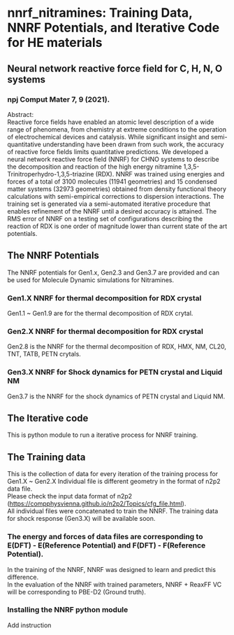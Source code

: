 # nnrf_nitramines: Training Data, NNRF Potentials, and Iterative Code for HE materials

## Neural network reactive force field for C, H, N, O systems  
 
### npj Comput Mater 7, 9 (2021).   
 Abstract:   
 Reactive force fields have enabled an atomic level description of a wide range of phenomena, from chemistry at extreme conditions to the operation of electrochemical devices and catalysis. While significant insight and semi-quantitative understanding have been drawn from such work, the accuracy of reactive force fields limits quantitative predictions. We developed a neural network reactive force field (NNRF) for CHNO systems to describe the decomposition and reaction of the high energy nitramine 1,3,5-Trinitroperhydro-1,3,5-triazine (RDX). NNRF was trained using energies and forces of a total of 3100 molecules (11941 geometries) and 15 condensed matter systems (32973 geometries) obtained from density functional theory calculations with semi-empirical corrections to dispersion interactions. The training set is generated via a semi-automated iterative procedure that enables refinement of the NNRF until a desired accuracy is attained. The RMS error of NNRF on a testing set of configurations describing the reaction of RDX is one order of magnitude lower than current state of the art potentials.    


## The NNRF Potentials
 The NNRF potentials for Gen1.x, Gen2.3 and Gen3.7 are provided and can be used for Molecule Dynamic simulations for Nitramines.    

### Gen1.X NNRF for thermal decomposition for RDX crystal
 Gen1.1 ~ Gen1.9 are for the thermal decomposition of RDX crytal. 

### Gen2.X NNRF for thermal decomposition for RDX crystal
 Gen2.8 is the NNRF for the thermal decomposition of RDX, HMX, NM, CL20, TNT, TATB, PETN crytals.  

### Gen3.X NNRF for Shock dynamics for PETN crystal and Liquid NM
 Gen3.7 is the NNRF for the shock dynamics of PETN crystal and Liquid NM.

## The Iterative code

 This is python module to run a iterative process for NNRF training.      

## The Training data

 This is the collection of data for every iteration of the training process for Gen1.X ~ Gen2.X
 Individual file is different geometry in the format of n2p2 data file.   
 Please check the input data format of n2p2 (https://compphysvienna.github.io/n2p2/Topics/cfg_file.html).   
 All individual files were concatenated to train the NNRF.
 The training data for shock response (Gen3.X) will be available soon.

### The energy and forces of data files are corresponding to E(DFT) - E(Reference Potential) and F(DFT) - F(Reference Potential).

 In the training of the NNRF, NNRF was designed to learn and predict this difference.   
 In the evaluation of the NNRF with trained parameters, NNRF + ReaxFF VC will be corresponding to PBE-D2 (Ground truth).  


### Installing the NNRF python module

 Add instruction



